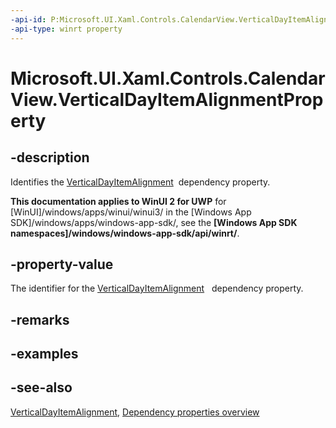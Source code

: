 ```yaml
---
-api-id: P:Microsoft.UI.Xaml.Controls.CalendarView.VerticalDayItemAlignmentProperty
-api-type: winrt property
---
```


<!-- Property syntax
public Windows.UI.Xaml.DependencyProperty VerticalDayItemAlignmentProperty { get; }
-->

# Microsoft.UI.Xaml.Controls.CalendarView.VerticalDayItemAlignmentProperty

## -description
Identifies the [VerticalDayItemAlignment](calendarview_verticaldayitemalignment.md)  dependency property.

**This documentation applies to WinUI 2 for UWP** for [WinUI]/windows/apps/winui/winui3/ in the [Windows App SDK]/windows/apps/windows-app-sdk/, see the **[Windows App SDK namespaces]/windows/windows-app-sdk/api/winrt/**.

## -property-value
The identifier for the [VerticalDayItemAlignment](calendarview_verticaldayitemalignment.md)   dependency property.

## -remarks

## -examples

## -see-also
[VerticalDayItemAlignment](calendarview_verticaldayitemalignment.md), [Dependency properties overview](/windows/uwp/xaml-platform/dependency-properties-overview)

